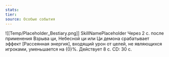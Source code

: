 ```yaml
---
stats: 
tier: 
source: Особые события
---
```

![[Temp/Placeholder_Bestiary.png]]
SkillNamePlaceholder
Через 2 с. после применения Взрыва ци, Небесной ци или Ци демона срабатывает эффект [Рассеянная энергия], входящий урон от целей, не являющихся игроками, уменьшается на {0}%. Действует 8 с. CD: 30 с.
